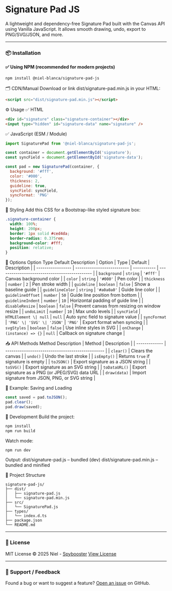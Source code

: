 # Signature Pad JS

A lightweight and dependency-free Signature Pad built with the Canvas API using Vanilla JavaScript. It allows smooth drawing, undo, export to PNG/SVG/JSON, and more.

---

### 📦 Installation

#### ✅ Using NPM (recommended for modern projects)

```bash
npm install @niel-blanca/signature-pad-js
```

🗂️ CDN/Manual
Download or link dist/signature-pad.min.js in your HTML:
```html
<script src="dist/signature-pad.min.js"></script>
```

⚙️ Usage
✅ HTML
```html
<div id="signature" class="signature-container"></div>
<input type="hidden" id="signature-data" name="signature" />
```

✅ JavaScript (ESM / Module)
```js
import SignaturePad from '@niel-blanca/signature-pad-js';

const container = document.getElementById('signature');
const syncField = document.getElementById('signature-data');

const pad = new SignaturePad(container, {
  background: '#fff',
  color: '#000',
  thickness: 2,
  guideline: true,
  syncField: syncField,
  syncFormat: 'PNG'
});
```

🎨 Styling
Add this CSS for a Bootstrap-like styled signature box:

```css
.signature-container {
  width: 100%;
  height: 200px;
  border: 1px solid #ced4da;
  border-radius: 0.375rem;
  background-color: #fff;
  position: relative;
}
```

🔧 Options
Option	Type	Default	Description
| Option            | Type                       | Default     | Description                                   |
| ----------------- | -------------------------- | ----------- | --------------------------------------------- |
| `background`      | `string`                   | `'#fff'`    | Canvas background color                       |
| `color`           | `string`                   | `'#000'`    | Pen color                                     |
| `thickness`       | `number`                   | `2`         | Pen stroke width                              |
| `guideline`       | `boolean`                  | `false`     | Show a baseline guide                         |
| `guidelineColor`  | `string`                   | `'#a0a0a0'` | Guide line color                              |
| `guidelineOffset` | `number`                   | `50`        | Guide line position from bottom               |
| `guidelineIndent` | `number`                   | `10`        | Horizontal padding of guide line              |
| `disableResize`   | `boolean`                  | `false`     | Prevent canvas from resizing on window resize |
| `undoLimit`       | `number`                   | `10`        | Max undo levels                               |
| `syncField`       | `HTMLElement \| null`      | `null`      | Auto sync field to signature value            |
| `syncFormat`      | `'PNG' \| 'SVG' \| 'JSON'` | `'PNG'`     | Export format when syncing                    |
| `svgStyles`       | `boolean`                  | `false`     | Use inline styles in SVG                      |
| `onChange`        | `(instance) => {}`         | `null`      | Callback on signature change                  |


📥 API Methods
Method	Description
| Method        | Description                                      |
| ------------- | ------------------------------------------------ |
| `clear()`     | Clears the canvas                                |
| `undo()`      | Undo the last stroke                             |
| `isEmpty()`   | Returns `true` if signature is empty             |
| `toJSON()`    | Export signature as a JSON string                |
| `toSVG()`     | Export signature as an SVG string                |
| `toDataURL()` | Export signature as a PNG (or JPEG/SVG) data URL |
| `draw(data)`  | Import signature from JSON, PNG, or SVG string   |


🔄 Example: Saving and Loading
```js
const saved = pad.toJSON();
pad.clear();
pad.draw(saved);
```

🧪 Development
Build the project:
```bash
npm install
npm run build
```

Watch mode:
```bash
npm run dev
```

Output:
dist/signature-pad.js – bundled (dev)
dist/signature-pad.min.js – bundled and minified

📁 Project Structure
```pgsql
signature-pad-js/
├── dist/
│   ├── signature-pad.js
│   └── signature-pad.min.js
├── src/
│   └── SignaturePad.js
├── types/
│   └── index.d.ts
├── package.json
└── README.md
```
---

### 🧾 License

MIT License © 2025 Niel - [Spybooster](https://github.com/Spybooster/signature-pad-js)
[View License](https://opensource.org/licenses/MIT)

---

### 💬 Support / Feedback

Found a bug or want to suggest a feature? [Open an issue](https://github.com/Spybooster/signature-pad-js/issues) on GitHub.
